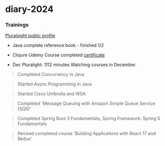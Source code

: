 # diary-2024

### Trainings

[Pluralsight public profile](https://app.pluralsight.com/profile/karanbhandari)

- Java complete reference book - finished 1/2

- Clojure Udemy Course completed [certificate](https://github.com/kurtzace/diary-2024/assets/2136211/c8385984-eb18-4fee-9758-cccf9007dd34)

- Dec Pluralight: 1112 minutes Watching courses in December. 

> Completed Concurrency in Java

> Started Async Programming in Java

> Started Cisco Umbrella and WSA

> Completed 'Message Queuing with Amazon Simple Queue Service (SQS)'

> Completed Spring Boot 3 Fundamentals, Spring Framework: Spring 5 Fundamentals

> Revised completed course 'Building Applications with React 17 and Redux'
